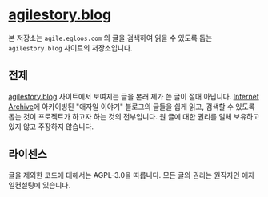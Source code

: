 # [agilestory.blog]

본 저장소는 `agile.egloos.com` 의 글을 검색하여 읽을 수 있도록 돕는
`agilestory.blog` 사이트의 저장소입니다.

## 전제

[agilestory.blog](https://agilestory.blog) 사이트에서 보여지는 글을 본래 제가 쓴
글이 절대 아닙니다. [Internet Archive](archive.org)에 아카이빙된 "애자일 이야기"
블로그의 글들을 쉽게 읽고, 검색할 수 있도록 돕는 것이 프로젝트가 하고자 하는
것의 전부입니다. 원 글에 대한 권리를 일체 보유하고 있지 않고 주장하지 않습니다.

## 라이센스

글을 제외한 코드에 대해서는 AGPL-3.0을 따릅니다. 모든 글의 권리는 원작자인
애자일컨설팅에 있습니다.

[agilestory.blog]: https://agilestory.blog
